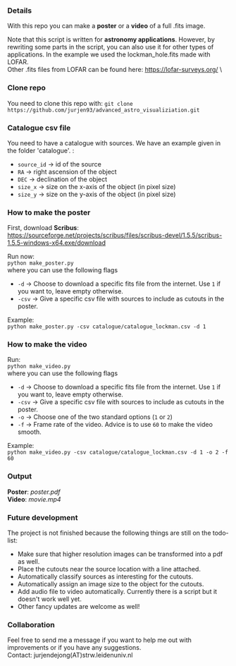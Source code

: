 ### Details

With this repo you can make a **poster** or a **video** of a full .fits image.

Note that this script is written for **astronomy applications**. However, by rewriting some parts in the script, 
you can also use it for other types of applications. In the example we used the lockman_hole.fits made with LOFAR.\
Other .fits files from LOFAR can be found here:
https://lofar-surveys.org/ \

### Clone repo
You need to clone this repo with:
```git clone https://github.com/jurjen93/advanced_astro_visualiziation.git```

### Catalogue csv file
You need to have a catalogue with sources. We have an example given in the folder 'catalogue'.
:
* ```source_id```   -> id of the source
* ```RA```          -> right ascension of the object
* ```DEC```         -> declination of the object
* ```size_x```      -> size on the x-axis of the object (in pixel size)
* ```size_y```      -> size on the y-axis of the object (in pixel size)

### How to make the poster

First, download **Scribus**:
https://sourceforge.net/projects/scribus/files/scribus-devel/1.5.5/scribus-1.5.5-windows-x64.exe/download

Run now:\
```python make_poster.py```\
where you can use the following flags
* ```-d``` -> Choose to download a specific fits file from the internet. Use ```1``` if you want to, leave empty otherwise.
* ```-csv``` -> Give a specific csv file with sources to include as cutouts in the poster.

Example:\
```python make_poster.py -csv catalogue/catalogue_lockman.csv -d 1```
  
### How to make the video
Run:\
```python make_video.py```\
where you can use the following flags
* ```-d``` -> Choose to download a specific fits file from the internet. Use ```1``` if you want to, leave empty otherwise.
* ```-csv``` -> Give a specific csv file with sources to include as cutouts in the poster.
* ```-o``` -> Choose one of the two standard options (```1``` or ```2```)
* ```-f``` -> Frame rate of the video. Advice is to use ```60``` to make the video smooth.

Example:\
```python make_video.py -csv catalogue/catalogue_lockman.csv -d 1 -o 2 -f 60```

### Output
**Poster**: *poster.pdf*\
**Video**: *movie.mp4*

### Future development

The project is not finished because the following things are still on the todo-list:
* Make sure that higher resolution images can be transformed into a pdf as well.
* Place the cutouts near the source location with a line attached.
* Automatically classify sources as interesting for the cutouts.
* Automatically assign an image size to the object for the cutouts.
* Add audio file to video automatically. 
  Currently there is a script but it doesn't work well yet.  
* Other fancy updates are welcome as well!

### Collaboration

Feel free to send me a message if you want to help me out with improvements or if you have any suggestions.\
Contact: jurjendejong(AT)strw.leidenuniv.nl

